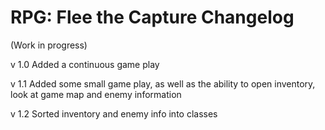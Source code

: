 # RPG: Flee the Capture Changelog

(Work in progress)

v 1.0
  Added a continuous game play

v 1.1
  Added some small game play, as well as the ability to open inventory, look at game map and enemy information

v 1.2 
  Sorted inventory and enemy info into classes
